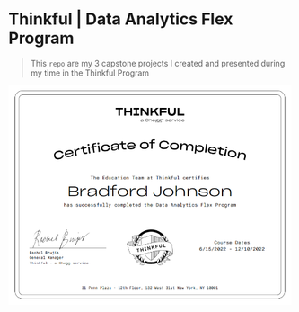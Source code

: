 # Thinkful | Data Analytics Flex Program 
> This `repo` are my 3 capstone projects I created and presented during my time in the Thinkful Program

<img src = "certificate.png">
